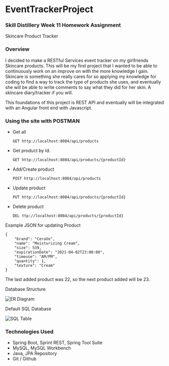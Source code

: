 # EventTrackerProject

### Skill Distillery Week 11 Homework Assignment

Skincare Product Tracker

### Overview

I decided to make a RESTful Services event tracker on my girlfriends Skincare products. This will be my first project that I wanted to be able to continuously work on an improve on with the more knowledge I gain. Skincare is something she really cares for so applying my knowledge for coding to find a way to track the type of products she uses, and eventually she will be able to write comments to say what they did for her skin. A skincare diary/tracker if you will.

This foundations of this project is REST API and eventually will be integrated with an Angular front end with Javascript.  

### Using the site with POSTMAN
- Get all
  ```
  GET http://localhost:8084/api/products
  ```
- Get product by Id.
  ```
  GET http://localhost:8084/api/products/{productId}
  ```
- Add/Create product
  ```
  POST http://localhost:8084/api/products
  ```
- Update product
  ```
  PUT http://localhost:8084/api/products/{productId}
  ```
- Delete product
  ```
  DEL ttp://localhost:8084/api/products/{productId}
  ```

Example JSON for updating Product

```
{
    "brand": "CeraVe",
    "name": "Moisturizing Cream",
    "size": 539,
    "expirationDate": "2021-04-02T23:00:00",
    "timeuse": "AM/PM",
    "quantity": 1,
    "texture": "Cream"
}
```

The last added product was 22, so the next product added will be 23.

Database Structure

![ER Diagram](SD/Java/EventTracker/pictures/dbtable.jpg)

Default SQL Database

![SQL Table](SD/Java/EventTracker/pictures/mysqldb.jpg)

### Technologies Used
- Spring Boot, Sprint REST, Spring Tool Suite
- MySQL, MySQL Workbench
- Java, JPA Repository
- Git / Github
